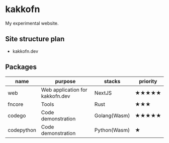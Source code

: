 # kakkofn
My experimental website.

## Site structure plan
- kakkofn.dev

## Packages
| name | purpose | stacks | priority |
| - | - | - | - |
| web | Web application for kakkofn.dev | NextJS | ★★★★★ |
| fncore | Tools | Rust | ★★★ |
| codego | Code demonstration | Golang(Wasm) | ★★★★★ |
| codepython | Code demonstration | Python(Wasm) | ★ |
